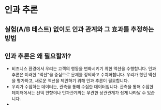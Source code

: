 # 인과 추론
## 실험(A/B 테스트) 없이도 인과 관계와 그 효과를 추정하는 방법

## 인과 추론은 왜 필요할까?
- 비즈니스 환경에서 우리는 고객의 행동을 변화시키기 위한 액션을 수행합니다. 인과 추론은 이러한 "액션"을 중심으로 문제를 정의하고 수치화합니다. 우리가 했던 액션을 평가하고, 새로운 액션을 제안하기 위해 인과 추론이 필요합니다. 
- 우리가 수집하는 데이터는, 관측을 통해 수집한 데이터입니다. 관측을 통해 수집한 데이터에서는 선택 편향이나 인과관계와는 무관한 상관관계가 쉽게 나타날 수 있습니다. 
- 
